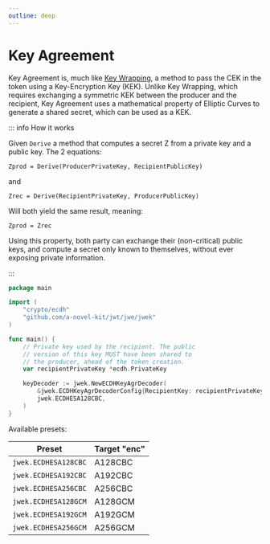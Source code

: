```yaml
---
outline: deep
---
```


# Key Agreement

Key Agreement is, much like [Key Wrapping](./key_wrap.md), a method to pass the CEK in the token using a Key-Encryption
Key (KEK). Unlike Key Wrapping, which requires exchanging a symmetric KEK between the producer and the recipient, Key
Agreement uses a mathematical property of Elliptic Curves to generate a shared secret, which can be used as a KEK.

::: info How it works

Given `Derive` a method that computes a secret Z from a private key and a public key. The 2 equations:

```
Zprod = Derive(ProducerPrivateKey, RecipientPublicKey)
```

and

```
Zrec = Derive(RecipientPrivateKey, ProducerPublicKey)
```

Will both yield the same result, meaning:

```
Zprod = Zrec
```

Using this property, both party can exchange their (non-critical) public keys, and compute a secret only known to
themselves, without ever exposing private information.

:::

```go
package main

import (
	"crypto/ecdh"
	"github.com/a-novel-kit/jwt/jwe/jwek"
)

func main() {
	// Private key used by the recipient. The public
	// version of this key MUST have been shared to
	// the producer, ahead of the token creation.
	var recipientPrivateKey *ecdh.PrivateKey

	keyDecoder := jwek.NewECDHKeyAgrDecoder(
		&jwek.ECDHKeyAgrDecoderConfig{RecipientKey: recipientPrivateKey},
		jwek.ECDHESA128CBC,
	)
}
```

Available presets:

| Preset               | Target "enc" |
| -------------------- | ------------ |
| `jwek.ECDHESA128CBC` | A128CBC      |
| `jwek.ECDHESA192CBC` | A192CBC      |
| `jwek.ECDHESA256CBC` | A256CBC      |
| `jwek.ECDHESA128GCM` | A128GCM      |
| `jwek.ECDHESA192GCM` | A192GCM      |
| `jwek.ECDHESA256GCM` | A256GCM      |
